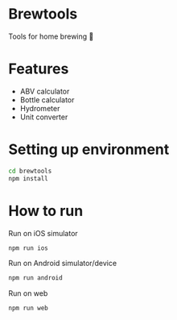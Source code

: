 # Brewtools
Tools for home brewing 🍺

# Features
- ABV calculator
- Bottle calculator
- Hydrometer
- Unit converter

# Setting up environment
```bash
cd brewtools
npm install
```

# How to run

Run on iOS simulator
```bash
npm run ios
```

Run on Android simulator/device
```bash
npm run android
```

Run on web
```bash
npm run web
```
